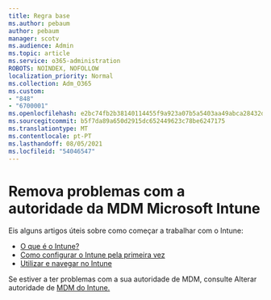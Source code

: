 ```yaml
---
title: Regra base
ms.author: pebaum
author: pebaum
manager: scotv
ms.audience: Admin
ms.topic: article
ms.service: o365-administration
ROBOTS: NOINDEX, NOFOLLOW
localization_priority: Normal
ms.collection: Adm_O365
ms.custom:
- "848"
- "6700001"
ms.openlocfilehash: e2bc74fb2b38140114455f9a923a07b5a5403aa49abca28432dd617db965b294
ms.sourcegitcommit: b5f7da89a650d2915dc652449623c78be6247175
ms.translationtype: MT
ms.contentlocale: pt-PT
ms.lasthandoff: 08/05/2021
ms.locfileid: "54046547"
---
```

# <a name="troubleshoot-issues-with-mdm-authority-in-microsoft-intune"></a>Remova problemas com a autoridade da MDM Microsoft Intune

Eis alguns artigos úteis sobre como começar a trabalhar com o Intune:

- [O que é o Intune?](https://docs.microsoft.com/intune/what-is-intune)
- [Como configurar o Intune pela primeira vez](https://docs.microsoft.com/intune/setup-steps)
- [Utilizar e navegar no Intune](https://docs.microsoft.com/intune/tutorial-walkthrough-intune-portal)

Se estiver a ter problemas com a sua autoridade de MDM, consulte Alterar autoridade de [MDM do Intune.](https://docs.microsoft.com/alchemyinsights/change-mdm-authority)